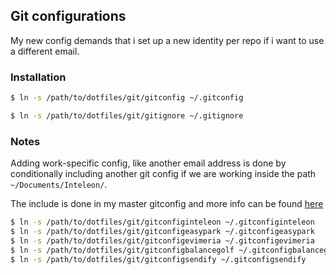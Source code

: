 ## Git configurations

My new config demands that i set up a new identity per repo if i want to use a different email.

### Installation

```bash
$ ln -s /path/to/dotfiles/git/gitconfig ~/.gitconfig

$ ln -s /path/to/dotfiles/git/gitignore ~/.gitignore
```
### Notes

Adding work-specific config, like another email address is done by 
conditionally including another git config if we are working inside 
the path `~/Documents/Inteleon/`. 

The include is done in my master gitconfig and more info can be found
[here](https://git-scm.com/docs/git-config#_conditional_includes)

```bash
$ ln -s /path/to/dotfiles/git/gitconfiginteleon ~/.gitconfiginteleon
$ ln -s /path/to/dotfiles/git/gitconfigeasypark ~/.gitconfigeasypark
$ ln -s /path/to/dotfiles/git/gitconfigevimeria ~/.gitconfigevimeria
$ ln -s /path/to/dotfiles/git/gitconfigbalancegolf ~/.gitconfigbalancegolf
$ ln -s /path/to/dotfiles/git/gitconfigsendify ~/.gitconfigsendify
```
